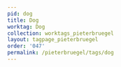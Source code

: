 ```yaml
---
pid: dog
title: Dog
worktag: Dog
collection: worktags_pieterbruegel
layout: tagpage_pieterbruegel
order: '047'
permalink: /pieterbruegel/tags/dog
---
```

